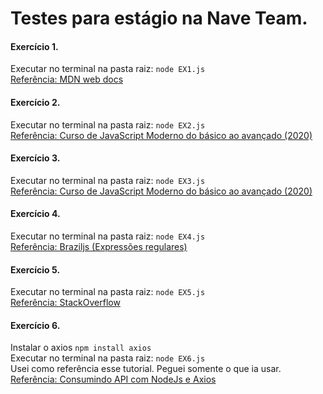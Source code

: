 # Testes para estágio na Nave Team.

#### Exercício 1.
Executar no terminal na pasta raiz: `node EX1.js`  
[Referência: MDN web docs](https://developer.mozilla.org/pt-BR/docs/Web/JavaScript/Reference/Global_Objects/String/length)

#### Exercício 2.
Executar no terminal na pasta raiz: `node EX2.js`  
[Referência: Curso de JavaScript Moderno do básico ao avançado (2020)](https://www.udemy.com/course/curso-de-javascript-moderno-do-basico-ao-avancado/)

#### Exercício 3.
Executar no terminal na pasta raiz: `node EX3.js`  
[Referência: Curso de JavaScript Moderno do básico ao avançado (2020)](https://www.udemy.com/course/curso-de-javascript-moderno-do-basico-ao-avancado/)

#### Exercício 4.
Executar no terminal na pasta raiz: `node EX4.js`  
[Referência: Braziljs (Expressões regulares)](http://braziljs.github.io/eloquente-javascript/chapters/expressoes-regulares/)

#### Exercício 5.
Executar no terminal na pasta raiz: `node EX5.js`  
[Referência: StackOverflow](https://stackoverflow.com/questions/16576983/replace-multiple-characters-in-one-replace-call)  


#### Exercício 6.  
Instalar o axios `npm install axios`  
Executar no terminal na pasta raiz: `node EX6.js`  
Usei como referência esse tutorial. Peguei somente o que ia usar.  
[Referência: Consumindo API com NodeJs e Axios](http://codeheaven.io/how-to-use-axios-as-your-http-client-pt/)

[](https://gist.github.com/whoisryosuke/5b0d54926c997a6620945d780958ea74)

[](https://medium.com/@raullesteves/javascript-entendendo-o-reduce-de-uma-vez-por-todas-c4cbaa16e380)








